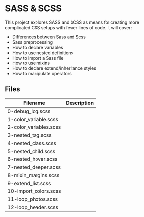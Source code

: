 # SASS & SCSS

This project explores SASS and SCSS as means for creating more complicated CSS setups with fewer lines of code. It will cover:
  - Differences between Sass and Scss
  - Sass preprocessing
  - How to declare variables
  - How to use nested definitions
  - How to import a Sass file
  - How to use mixins
  - How to declare extend/inheritance styles
  - How to manipulate operators

## Files

| Filename | Description |
| -------- | ----------- |
| 0-debug_log.scss | 
| 1-color_variable.scss | 
| 2-color_variables.scss | 
| 3-nested_tag.scss | 
| 4-nested_class.scss | 
| 5-nested_child.scss | 
| 6-nested_hover.scss | 
| 7-nested_deeper.scss | 
| 8-mixin_margins.scss | 
| 9-extend_list.scss | 
| 10-import_colors.scss | 
| 11-loop_photos.scss | 
| 12-loop_header.scss | 
